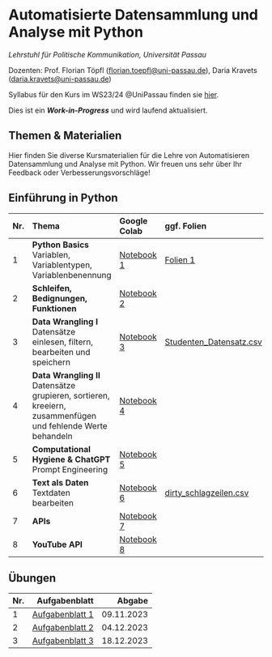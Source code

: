 # Automatisierte Datensammlung und Analyse mit Python

*Lehrstuhl für Politische Kommunikation, Universität Passau* 

Dozenten: Prof. Florian Töpfl (<florian.toepfl@uni-passau.de>), Daria Kravets (<daria.kravets@uni-passau.de>)

Syllabus für den Kurs im WS23/24 @UniPassau finden sie [hier](https://syncandshare.lrz.de/open/MlNpeGNFOGZjTDQ1eGROQk5Zb1dM/WS_23_24/Automatisierte%20Datensammlung/2023_09_26_Seminarplan_Datensammlung%2BUebung.docx?filelink_id=fiWWDJnGyerXAaodj7DiK2).

  
Dies ist ein ***Work-in-Progress*** und wird laufend aktualisiert.

Themen & Materialien 
---------------

Hier finden Sie diverse Kursmaterialien für die Lehre von Automatisieren Datensammlung und Analyse mit Python. Wir freuen uns sehr über Ihr Feedback oder Verbesserungsvorschläge!

## Einführung in Python

| Nr.  | Thema       | Google Colab    | ggf. Folien  |
| -----|:------------| :---------|:-------|
| 1    | **Python Basics** <br /> Variablen, Variablentypen, Variablenbenennung | [Notebook 1](https://colab.research.google.com/drive/1w0iSbeYxvoevGCAXq0TKbdLHNYsa1eIJ?usp=sharing)| [Folien 1](https://github.com/polcomm-passau/computational_methods_python/blob/main/files/Sitzung_1.pdf) |  
| 2    | **Schleifen, Bedignungen, Funktionen** |[Notebook 2](https://colab.research.google.com/drive/1KJlrXlFWt8VTjBfjUx8OTIFtfVbL0dr4?usp=sharing)|
|  3   | **Data Wrangling I** <br /> Datensätze einlesen, filtern, bearbeiten und speichern| [Notebook 3](https://colab.research.google.com/drive/1t21J7bpyPdTlltlu_BMGpRvmPjG20_lN?usp=sharing)| [Studenten_Datensatz.csv](https://github.com/polcomm-passau/computational_methods_python/files/13312956/Studenten_Datensatz.csv)|
| 4    | **Data Wrangling II** <br /> Datensätze grupieren, sortieren, kreeiern, zusammenfügen und fehlende Werte behandeln | [Notebook 4](https://colab.research.google.com/drive/18y6Y5PELOOvU4fuIYkts8HOMwZNFfXaL?usp=sharing)| |
| 5    | **Computational Hygiene & ChatGPT** </br> Prompt Engineering | [Notebook 5](https://colab.research.google.com/drive/1ew1ASC9VEyst8kaM_FB74K0HG3ACi6Uz?usp=sharing)| |
| 6    | **Text als Daten** </br> Textdaten bearbeiten | [Notebook 6](https://colab.research.google.com/drive/1QqOxEPJJws5ZsAY6cV6SUdTTHaUd3L1h?usp=sharing)| [dirty_schlagzeilen.csv](https://github.com/polcomm-passau/computational_methods_python/files/13457080/dirty_schlagzeilen.csv)
| 7   |  **APIs** |[Notebook 7](https://colab.research.google.com/drive/1Uy284RVrpl0xovUF4C1Sj2Dfes6_TMi1?usp=sharing)| |
| 8   | **YouTube API**| [Notebook 8](https://colab.research.google.com/drive/1ZNPJ2p-OAVWVZDgNCQ9_hUcIr5FzLFZN?usp=sharing)| |

## Übungen 

| Nr.  | Aufgabenblatt     | Abgabe|
| -----|------------------:|------:|
|    1 | [Aufgabenblatt 1](https://colab.research.google.com/drive/1axkPOdufMKGpmo8TrU1z_Qqj10WUZDUr?usp=sharing)| 09.11.2023|
|    2|  [Aufgabenblatt 2](https://colab.research.google.com/drive/16iwWpIz3YaxvS5TLPi8f9_2_R4pLYW3X?usp=sharing)| 04.12.2023|
|    3|  [Aufgabenblatt 3](https://colab.research.google.com/drive/1sOwrQTS9t6x9E-m8L4coz4nN4HyzJV1D?usp=sharing)| 18.12.2023|
